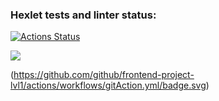 ### Hexlet tests and linter status:
[![Actions Status](https://github.com/darya448/frontend-project-lvl1/workflows/hexlet-check/badge.svg)](https://github.com/darya448/frontend-project-lvl1/actions)

<a href="https://codeclimate.com/github/codeclimate/codeclimate/maintainability"><img src="https://api.codeclimate.com/v1/badges/a99a88d28ad37a79dbf6/maintainability" /></a>

(https://github.com/github/frontend-project-lvl1/actions/workflows/gitAction.yml/badge.svg)